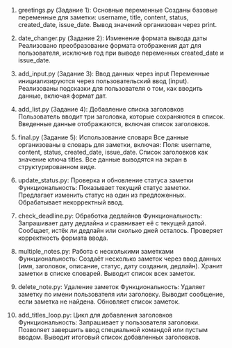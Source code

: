 1. greetings.py (Задание 1): Основные переменные
  Созданы базовые переменные для заметки: username, title, content, status, created_date, issue_date.
  Вывод значений организован через print.

2. date_changer.py (Задание 2): Изменение формата вывода даты
  Реализовано преобразование формата отображения дат для пользователя, исключив год при выводе переменных created_date и issue_date.

3. add_input.py (Задание 3): Ввод данных через input
  Переменные инициализируются через пользовательский ввод (input).
  Реализованы подсказки для пользователя о том, как вводить данные, включая формат дат.

4. add_list.py (Задание 4): Добавление списка заголовков
  Пользователь вводит три заголовка, которые сохраняются в список.
  Введенные данные отображаются, включая список заголовков.

5. final.py (Задание 5): Использование словаря
  Все данные организованы в словарь для заметки, включая:
  Поля: username, content, status, created_date, issue_date.
  Список заголовков как значение ключа titles.
  Все данные выводятся на экран в структурированном виде.

6. update_status.py: Проверка и обновление статуса заметки
  Функциональность:
    Показывает текущий статус заметки.
    Предлагает изменить статус на один из предложенных.
    Обрабатывает некорректный ввод.
   
7. check_deadline.py: Обработка дедлайнов
Функциональность:
  Запрашивает дату дедлайна и сравнивает её с текущей датой.
  Сообщает, истёк ли дедлайн или сколько дней осталось.
  Проверяет корректность формата ввода.

8. multiple_notes.py: Работа с несколькими заметками
Функциональность:
 Создаёт несколько заметок через ввод данных (имя, заголовок, описание, статус, дату создания, дедлайн).
 Хранит заметки в списке словарей.
 Выводит список всех заметок.

9. delete_note.py: Удаление заметок
Функциональность:
 Удаляет заметку по имени пользователя или заголовку.
 Выводит сообщение, если заметка не найдена.
 Обновляет список заметок.

10. add_titles_loop.py: Цикл для добавления заголовков
Функциональность:
 Запрашивает у пользователя заголовки.
 Позволяет завершить ввод специальной командой или пустым вводом.
 Выводит итоговый список добавленных заголовков.
